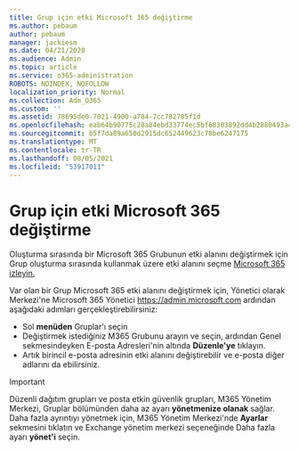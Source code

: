 ```yaml
---
title: Grup için etki Microsoft 365 değiştirme
ms.author: pebaum
author: pebaum
manager: jackiesm
ms.date: 04/21/2020
ms.audience: Admin
ms.topic: article
ms.service: o365-administration
ROBOTS: NOINDEX, NOFOLLOW
localization_priority: Normal
ms.collection: Adm_O365
ms.custom: ''
ms.assetid: 78695de0-7021-4900-a784-7cc782785f1d
ms.openlocfilehash: eab64b90775c28a84ebd33774ec5bf68303892dd4b2880493a4b236d9d8993d0
ms.sourcegitcommit: b5f7da89a650d2915dc652449623c78be6247175
ms.translationtype: MT
ms.contentlocale: tr-TR
ms.lasthandoff: 08/05/2021
ms.locfileid: "53917011"
---
```

# <a name="change-the-domain-for-a-microsoft-365-group"></a>Grup için etki Microsoft 365 değiştirme

Oluşturma sırasında bir Microsoft 365 Grubunun etki alanını değiştirmek için Grup oluşturma sırasında kullanmak üzere etki alanını seçme [Microsoft 365 izleyin.](https://docs.microsoft.com/microsoft-365/admin/create-groups/choose-domain-to-create-groups)

Var olan bir Grup Microsoft 365 etki alanını değiştirmek için, Yönetici olarak Merkezi'ne Microsoft 365 Yönetici https://admin.microsoft.com ardından aşağıdaki adımları gerçekleştirebilirsiniz:

- Sol **menüden** Gruplar'ı seçin
- Değiştirmek istediğiniz M365 Grubunu arayın ve seçin,  ardından  Genel sekmesindeyken E-posta Adresleri'nin altında **Düzenle'ye** tıklayın.
- Artık birincil e-posta adresinin etki alanını değiştirebilir ve e-posta diğer adlarını da ebilirsiniz.

> [!IMPORTANT]
> Düzenli dağıtım grupları ve posta etkin güvenlik grupları, M365 Yönetim Merkezi, Gruplar bölümünden daha az ayarı **yönetmenize olanak** sağlar. Daha fazla ayrıntıyı yönetmek için, M365 Yönetim Merkezi'nde **Ayarlar** sekmesini tıklatın ve Exchange yönetim merkezi seçeneğinde Daha fazla ayarı **yönet'i** seçin.